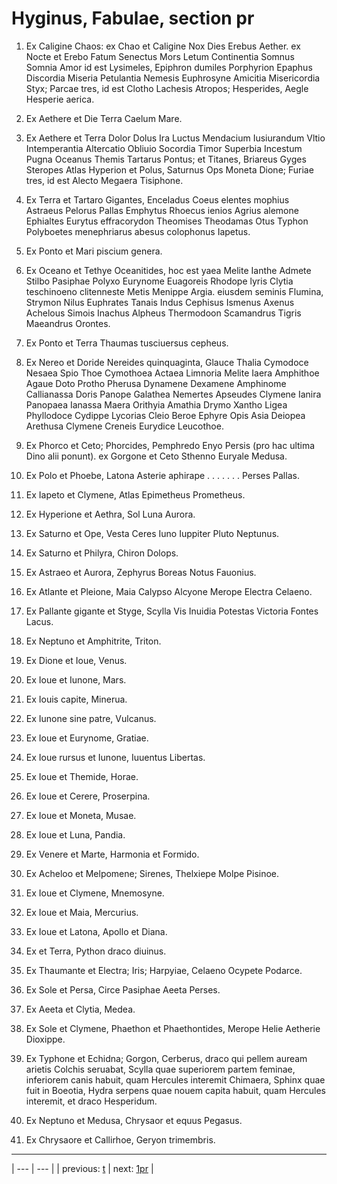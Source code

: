 # Hyginus, Fabulae, section pr

1. Ex Caligine Chaos: ex Chao et Caligine Nox Dies Erebus Aether. ex Nocte et Erebo Fatum Senectus Mors Letum Continentia Somnus Somnia Amor id est Lysimeles, Epiphron dumiles Porphyrion Epaphus Discordia Miseria Petulantia Nemesis Euphrosyne Amicitia Misericordia Styx; Parcae tres, id est Clotho Lachesis Atropos; Hesperides, Aegle Hesperie aerica.



2. Ex Aethere et Die Terra Caelum Mare.



3. Ex Aethere et Terra Dolor Dolus Ira Luctus Mendacium Iusiurandum Vltio Intemperantia Altercatio Obliuio Socordia Timor Superbia Incestum Pugna Oceanus Themis Tartarus Pontus; et Titanes, Briareus Gyges Steropes Atlas Hyperion et Polus, Saturnus Ops Moneta Dione; Furiae tres, id est Alecto Megaera Tisiphone.



4. Ex Terra et Tartaro Gigantes, Enceladus Coeus elentes mophius Astraeus Pelorus Pallas Emphytus Rhoecus ienios Agrius alemone Ephialtes Eurytus effracorydon Theomises Theodamas Otus Typhon Polyboetes menephriarus abesus colophonus Iapetus.



5. Ex Ponto et Mari piscium genera.



6. Ex Oceano et Tethye Oceanitides, hoc est yaea Melite Ianthe Admete Stilbo Pasiphae Polyxo Eurynome Euagoreis Rhodope lyris Clytia teschinoeno clitenneste Metis Menippe Argia. eiusdem seminis Flumina, Strymon Nilus Euphrates Tanais Indus Cephisus Ismenus Axenus Achelous Simois Inachus Alpheus Thermodoon Scamandrus Tigris Maeandrus Orontes.



7. Ex Ponto et Terra Thaumas tusciuersus cepheus.



8. Ex Nereo et Doride Nereides quinquaginta, Glauce Thalia Cymodoce Nesaea Spio Thoe Cymothoea Actaea Limnoria Melite Iaera Amphithoe Agaue Doto Protho Pherusa Dynamene Dexamene Amphinome Callianassa Doris Panope Galathea Nemertes Apseudes Clymene Ianira Panopaea Ianassa Maera Orithyia Amathia Drymo Xantho Ligea Phyllodoce Cydippe Lycorias Cleio Beroe Ephyre Opis Asia Deiopea Arethusa Clymene Creneis Eurydice Leucothoe.



9. Ex Phorco et Ceto; Phorcides, Pemphredo Enyo Persis (pro hac ultima Dino alii ponunt). ex Gorgone et Ceto Sthenno Euryale Medusa.



10. Ex Polo et Phoebe, Latona Asterie aphirape . . . . . . . Perses Pallas.



11. Ex Iapeto et Clymene, Atlas Epimetheus Prometheus.



12. Ex Hyperione et Aethra, Sol Luna Aurora.



13. Ex Saturno et Ope, Vesta Ceres Iuno Iuppiter Pluto Neptunus.



14. Ex Saturno et Philyra, Chiron Dolops.



15. Ex Astraeo et Aurora, Zephyrus Boreas Notus Fauonius.



16. Ex Atlante et Pleione, Maia Calypso Alcyone Merope Electra Celaeno.



17. Ex Pallante gigante et Styge, Scylla Vis Inuidia Potestas Victoria Fontes Lacus.



18. Ex Neptuno et Amphitrite, Triton.



19. Ex Dione et Ioue, Venus.



20. Ex Ioue et Iunone, Mars.



21. Ex Iouis capite, Minerua.



22. Ex Iunone sine patre, Vulcanus.



23. Ex Ioue et Eurynome, Gratiae.



24. Ex Ioue rursus et Iunone, Iuuentus Libertas.



25. Ex Ioue et Themide, Horae.



26. Ex Ioue et Cerere, Proserpina.



27. Ex Ioue et Moneta, Musae.



28. Ex Ioue et Luna, Pandia.



29. Ex Venere et Marte, Harmonia et Formido.



30. Ex Acheloo et Melpomene; Sirenes, Thelxiepe Molpe Pisinoe.



31. Ex Ioue et Clymene, Mnemosyne.



32. Ex Ioue et Maia, Mercurius.



33. Ex Ioue et Latona, Apollo et Diana.



34. Ex et Terra, Python draco diuinus.



35. Ex Thaumante et Electra; Iris; Harpyiae, Celaeno Ocypete Podarce.



36. Ex Sole et Persa, Circe Pasiphae Aeeta Perses.



37. Ex Aeeta et Clytia, Medea.



38. Ex Sole et Clymene, Phaethon et Phaethontides, Merope Helie Aetherie Dioxippe.



39. Ex Typhone et Echidna; Gorgon, Cerberus, draco qui pellem auream arietis Colchis seruabat, Scylla quae superiorem partem feminae, inferiorem canis habuit, quam Hercules interemit Chimaera, Sphinx quae fuit in Boeotia, Hydra serpens quae nouem capita habuit, quam Hercules interemit, et draco Hesperidum.



40. Ex Neptuno et Medusa, Chrysaor et equus Pegasus.



41. Ex Chrysaore et Callirhoe, Geryon trimembris.



---

| --- | --- |
| previous: [t](../t/) | next: [1pr](../1pr/) |